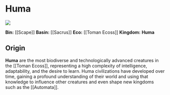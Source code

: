 <!-- wiki-header-section:start -->
# Huma

<img src="Huma.png"><i></i></img>

**Bin:** [[Scape]]
**Basin:** [[Sacrus]]
**Eco:** [[Toman Ecoss]]
**Kingdom:** **Huma**

## Origin

**Huma** are the most biodiverse and technologically advanced creatures in the [[Toman Ecoss]], representing a high complexity of intelligence, adaptability, and the desire to learn. Huma civilizations have developed over time, gaining a profound understanding of their world and using that knowledge to influence other creatures and even shape new kingdoms such as the [[Automata]].

<!--## Cybentraust (possible name for the first introduction of automata to the free world (means cyber trust)) -->

